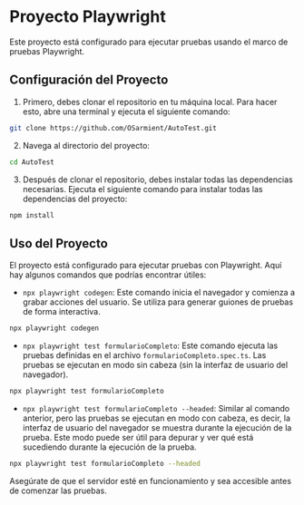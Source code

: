 # Proyecto Playwright

Este proyecto está configurado para ejecutar pruebas usando el marco de pruebas Playwright.

## Configuración del Proyecto

1. Primero, debes clonar el repositorio en tu máquina local. Para hacer esto, abre una terminal y ejecuta el siguiente comando:

```bash
git clone https://github.com/OSarmient/AutoTest.git
```

2. Navega al directorio del proyecto:

```bash
cd AutoTest
```

3. Después de clonar el repositorio, debes instalar todas las dependencias necesarias. Ejecuta el siguiente comando para instalar todas las dependencias del proyecto:

```bash
npm install
```

## Uso del Proyecto

El proyecto está configurado para ejecutar pruebas con Playwright. Aquí hay algunos comandos que podrías encontrar útiles:

- `npx playwright codegen`: Este comando inicia el navegador y comienza a grabar acciones del usuario. Se utiliza para generar guiones de pruebas de forma interactiva.

```bash
npx playwright codegen
```

- `npx playwright test formularioCompleto`: Este comando ejecuta las pruebas definidas en el archivo `formularioCompleto.spec.ts`. Las pruebas se ejecutan en modo sin cabeza (sin la interfaz de usuario del navegador).

```bash
npx playwright test formularioCompleto
```

- `npx playwright test formularioCompleto --headed`: Similar al comando anterior, pero las pruebas se ejecutan en modo con cabeza, es decir, la interfaz de usuario del navegador se muestra durante la ejecución de la prueba. Este modo puede ser útil para depurar y ver qué está sucediendo durante la ejecución de la prueba.

```bash
npx playwright test formularioCompleto --headed
```

Asegúrate de que el servidor esté en funcionamiento y sea accesible antes de comenzar las pruebas.

